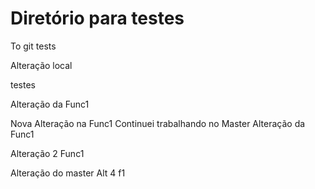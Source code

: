 # Diretório para testes
To git tests

Alteração local

testes


Alteração da Func1



Nova Alteração na Func1
Continuei trabalhando no Master
Alteração da Func1


Alteração 2 Func1


Alteração do master
Alt 4 f1
